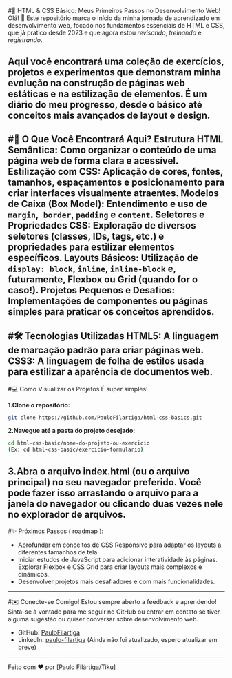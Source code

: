 #🚀 HTML & CSS Básico: Meus Primeiros Passos no Desenvolvimento Web!
Olá! 👋 Este repositório marca o início da minha jornada de aprendizado em desenvolvimento web, focado nos fundamentos essenciais de HTML e CSS, que já pratico desde 2023 e que agora estou _revisando_, _treinando_ e _registrando_.

Aqui você encontrará uma coleção de exercícios, projetos e experimentos que demonstram minha evolução na construção de páginas web estáticas e na estilização de elementos. É um diário do meu progresso, desde o básico até conceitos mais avançados de layout e design.
---
#🎯 O Que Você Encontrará Aqui?
**Estrutura HTML Semântica:** Como organizar o conteúdo de uma página web de forma clara e acessível.
**Estilização com CSS:** Aplicação de cores, fontes, tamanhos, espaçamentos e posicionamento para criar interfaces visualmente atraentes.
**Modelos de Caixa (Box Model):** Entendimento e uso de ```margin```,``` border```, ```padding``` e ```content```.
**Seletores e Propriedades CSS:** Exploração de diversos seletores (classes, IDs, tags, etc.) e propriedades para estilizar elementos específicos.
Layouts Básicos: Utilização de ```display: block```, ```inline```, ```inline-block``` e, futuramente, Flexbox ou Grid (quando for o caso!).
**Projetos Pequenos e Desafios:** Implementações de componentes ou páginas simples para praticar os conceitos aprendidos.
---
#🛠️ Tecnologias Utilizadas
**HTML5:** A linguagem de marcação padrão para criar páginas web.
**CSS3:** A linguagem de folha de estilos usada para estilizar a aparência de documentos web.
---
#💻 Como Visualizar os Projetos
É super simples!

**1.Clone o repositório:**

```Bash
git clone https://github.com/PauloFilartiga/html-css-basics.git
```
**2.Navegue até a pasta do projeto desejado:**

```Bash
cd html-css-basic/nome-do-projeto-ou-exercicio
(Ex: cd html-css-basic/exercicio-formulario)
```
**3.Abra o arquivo index.html (ou o arquivo principal) no seu navegador preferido.** Você pode fazer isso arrastando o arquivo para a janela do navegador ou clicando duas vezes nele no explorador de arquivos.
---
#✨ Próximos Passos ( roadmap ):
- Aprofundar em conceitos de CSS Responsivo para adaptar os layouts a diferentes tamanhos de tela.
- Iniciar estudos de JavaScript para adicionar interatividade às páginas.
Explorar Flexbox e CSS Grid para criar layouts mais complexos e dinâmicos.
- Desenvolver projetos mais desafiadores e com mais funcionalidades.
---
#✉️ Conecte-se Comigo!
Estou sempre aberto a feedback e aprendendo! Sinta-se à vontade para me seguir no GitHub ou entrar em contato se tiver alguma sugestão ou quiser conversar sobre desenvolvimento web.

- GitHub: [PauloFilartiga](https://github.com/PauloFilartiga)
- LinkedIn: [paulo-filartiga](https://www.linkedin.com/in/paulo-filartiga/) (Ainda não foi atualizado, espero atualizar em breve)
---
Feito com ❤️ por [Paulo Filártiga/Tiku]